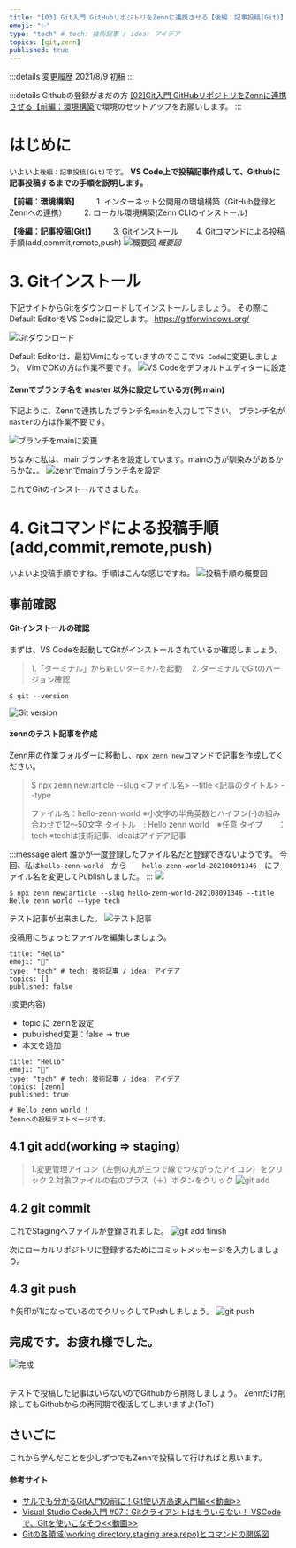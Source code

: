 ```yaml
---
title: "[03] Git入門 GitHubリポジトリをZennに連携させる【後編：記事投稿(Git)】"
emoji: "✨"
type: "tech" # tech: 技術記事 / idea: アイデア
topics: [git,zenn]
published: true
---
```


:::details 変更履歴
2021/8/9   初稿
:::

:::details Githubの登録がまだの方
[[02]Git入門 GitHubリポジトリをZennに連携させる【前編：環境構築](https://zenn.dev/dameoyajie/articles/doe02-git-beginners-guide)で環境のセットアップをお願いします。
:::


# はじめに
いよいよ`後編：記事投稿(Git)`です。
**VS Code上で投稿記事作成して、Githubに記事投稿するまでの手順を説明します。**

**【前編：環境構築】**
　　1. インターネット公開用の環境構築（GitHub登録とZennへの連携）
　　2. ローカル環境構築(Zenn CLIのインストール)

**【後編：記事投稿(Git)】**
　　3. Gitインストール
　　4. Gitコマンドによる投稿手順(add,commit,remote,push)
![概要図](https://storage.googleapis.com/zenn-user-upload/918f4992b1f2f63474d247d4.png)
*概要図*


# 3. Gitインストール
下記サイトからGitをダウンロードしてインストールしましょう。
その際にDefault EditorをVS Codeに設定します。
https://gitforwindows.org/

![Gitダウンロード](https://storage.googleapis.com/zenn-user-upload/bef75bfe78f5ff85bd995c73.png)

Default Editorは、最初Vimになっていますのでここで`VS Code`に変更しましょう。
VimでOKの方は作業不要です。
![VS Codeをデフォルトエディターに設定](https://storage.googleapis.com/zenn-user-upload/a8234db3a5783bdc456791e1.png)

#### Zennでブランチ名を master 以外に設定している方(例:main)

下記ように、Zennで連携したブランチ名`main`を入力して下さい。
ブランチ名が`master`の方は作業不要です。

![ブランチをmainに変更](https://storage.googleapis.com/zenn-user-upload/731a5c8e2cdc841748237679.png)

ちなみに私は、mainブランチ名を設定しています。mainの方が馴染みがあるからかな。。
![zennでmainブランチ名を設定](https://storage.googleapis.com/zenn-user-upload/8bd20c7c5c478991da696f78.png)

これでGitのインストールできました。

# 4. Gitコマンドによる投稿手順(add,commit,remote,push)
いよいよ投稿手順ですね。手順はこんな感じですね。
![投稿手順の概要図](https://storage.googleapis.com/zenn-user-upload/500ba49816027347a8fdc77b.png)

## 事前確認
#### Gitインストールの確認
まずは、VS Codeを起動してGitがインストールされているか確認しましょう。

> 1.「ターミナル」から`新しいターミナル`を起動　
> 2. ターミナルでGitのバージョン確認
```
$ git --version
```
![Git version](https://storage.googleapis.com/zenn-user-upload/cd568ecf378ca9ad0d53d9e6.png)

#### zennのテスト記事を作成
Zenn用の作業フォルダーに移動し、`npx zenn new`コマンドで記事を作成してください。
> $ npx zenn new:article --slug <ファイル名> --title <記事のタイトル> --type <tech or idea>
> 
> ファイル名：hello-zenn-world ※小文字の半角英数とハイフン(-)の組み合わせで12～50文字
> タイトル　: Hello zenn world　※任意
> タイプ　　：tech              ※techは技術記事、ideaはアイデア記事

:::message alert
誰かが一度登録したファイル名だと登録できないようです。
今回、私は`hello-zenn-world`　から　　`hello-zenn-world-202108091346`　にファイル名を変更してPublishしました。
:::
![](https://storage.googleapis.com/zenn-user-upload/9a6c70c44413152c5e17bc7a.png)

```
$ npx zenn new:article --slug hello-zenn-world-202108091346 --title Hello zenn world --type tech
```
テスト記事が出来ました。
![テスト記事](https://storage.googleapis.com/zenn-user-upload/86439891420c70f7a6f52fc7.png)

投稿用にちょっとファイルを編集しましょう。
```md: hello-zenn-world-202108091346.md (変更前)
title: "Hello"
emoji: "📌"
type: "tech" # tech: 技術記事 / idea: アイデア
topics: []
published: false

```
(変更内容)
- topic に zennを設定
- pubulished変更：false -> true
- 本文を追加


```md: hello-zenn-world-202108091346.md (変更後)
title: "Hello"
emoji: "👻"
type: "tech" # tech: 技術記事 / idea: アイデア
topics: [zenn]
published: true

# Hello zenn world !
Zennへの投稿テストページです。
```



## 4.1 git add(working ⇒ staging)
> 1.変更管理アイコン（左側の丸が三つで線でつながったアイコン）をクリック
> 2.対象ファイルの右のプラス（＋）ボタンをクリック
![git add](https://storage.googleapis.com/zenn-user-upload/4cb5bb23b45a83151e323052.png)


## 4.2 git commit
これでStagingへファイルが登録されました。
![git add finish](https://storage.googleapis.com/zenn-user-upload/7c6417ee06afcd7266f18f84.png)

次にローカルリポジトリに登録するためにコミットメッセージを入力しましょう。


## 4.3 git push
↑矢印が1になっているのでクリックしてPushしましょう。
![git push](https://storage.googleapis.com/zenn-user-upload/025d8ee7a85e5de0484cd917.png)

## 完成です。お疲れ様でした。
![完成](https://storage.googleapis.com/zenn-user-upload/8afc11c25bec58e3f37f97bd.png)


<br>
テストで投稿した記事はいらないのでGithubから削除しましょう。
Zennだけ削除してもGithubからの再同期で復活してしまいますよ(ToT)



## さいごに
これから学んだことを少しずつでもZennで投稿して行ければと思います。



#### 参考サイト
* [サルでも分かるGit入門の前に！Git使い方高速入門編<<動画>>](https://www.youtube.com/watch?v=i1L3A0SLDyg&t=24s)
* [Visual Studio Code入門 #07：Gitクライアントはもういらない！ VSCodeで、Gitを使いこなそう<<動画>>](https://www.youtube.com/watch?v=vMZ0C06soxA)
* [Gitの各領域(working directory,staging area,repo)とコマンドの関係図](https://khid.net/2020/05/git-working-directory-staging-area-repo-command/)

